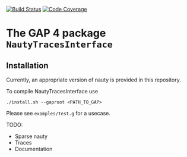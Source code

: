 [![Build Status](https://github.com/gap-packages/NautyTracesInterface/workflows/CI/badge.svg?branch=master)](https://github.com/gap-packages/NautyTracesInterface/actions?query=workflow%3ACI+branch%3Amaster)
[![Code Coverage](https://codecov.io/github/gap-packages/NautyTracesInterface/coverage.svg?branch=master&token=)](https://codecov.io/gh/gap-packages/NautyTracesInterface)

# The GAP 4 package `NautyTracesInterface`

## Installation

Currently, an appropriate version of nauty
is provided in this repository.

To compile NautyTracesInterface use

    ./install.sh --gaproot <PATH_TO_GAP>

Please see `examples/Test.g` for a usecase.

TODO:
* Sparse nauty
* Traces
* Documentation
